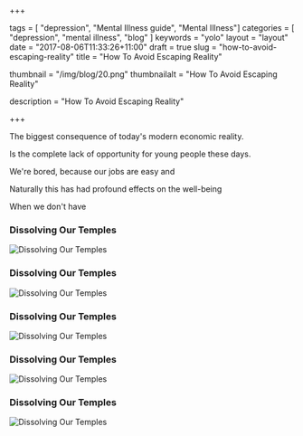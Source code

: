 +++

tags = [ "depression", "Mental Illness guide", "Mental Illness"]
categories = [ "depression", "mental illness", "blog" ]
keywords = "yolo" 
layout = "layout"
date = "2017-08-06T11:33:26+11:00"
draft = true
slug = "how-to-avoid-escaping-reality"
title = "How To Avoid Escaping Reality"

thumbnail = "/img/blog/20.png"
thumbnailalt = "How To Avoid Escaping Reality"

description = "How To Avoid Escaping Reality"


+++
<!--
challenge provides per
Humans need a good challenge, yeah? 

Challenge is what provides purpose in life. 
Challenge provides life with purpose. 
-->

The biggest consequence of today's modern economic reality. 

Is the complete lack of opportunity for young people these days. 

We're bored, because our jobs are easy and

Naturally this has had profound effects on the well-being 






When we don't have 















### Dissolving Our Temples
![Dissolving Our Temples](/img/blog/19-04.png)






### Dissolving Our Temples
![Dissolving Our Temples](/img/blog/19-04.png)






### Dissolving Our Temples
![Dissolving Our Temples](/img/blog/19-04.png)






### Dissolving Our Temples
![Dissolving Our Temples](/img/blog/19-04.png)





### Dissolving Our Temples
![Dissolving Our Temples](/img/blog/19-04.png)
